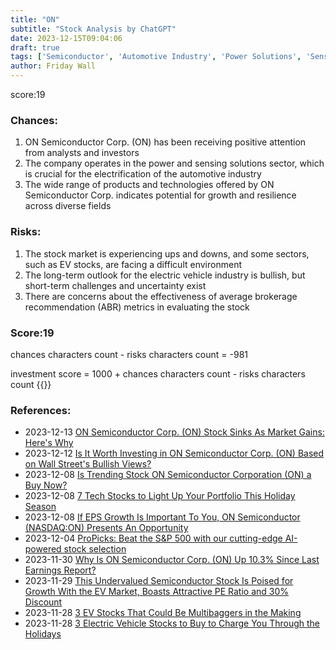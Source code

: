 ```yaml
---
title: "ON"
subtitle: "Stock Analysis by ChatGPT"
date: 2023-12-15T09:04:06
draft: true
tags: ['Semiconductor', 'Automotive Industry', 'Power Solutions', 'Sensing Technology', 'Electric Vehicles']
author: Friday Wall
---
```


score:19
### Chances:
1. ON Semiconductor Corp. (ON) has been receiving positive attention from analysts and investors
2. The company operates in the power and sensing solutions sector, which is crucial for the electrification of the automotive industry
3. The wide range of products and technologies offered by ON Semiconductor Corp. indicates potential for growth and resilience across diverse fields
### Risks:
1. The stock market is experiencing ups and downs, and some sectors, such as EV stocks, are facing a difficult environment
2. The long-term outlook for the electric vehicle industry is bullish, but short-term challenges and uncertainty exist
3. There are concerns about the effectiveness of average brokerage recommendation (ABR) metrics in evaluating the stock
### Score:19
chances characters count - risks characters count = -981

investment score = 1000 + chances characters count - risks characters count
{{<tradingview symbol="Nasdaq:ON">}}
### References:
- 2023-12-13 [ON Semiconductor Corp. (ON) Stock Sinks As Market Gains: Here's Why](https://finance.yahoo.com/news/semiconductor-corp-stock-sinks-market-224520588.html)
- 2023-12-12 [Is It Worth Investing in ON Semiconductor Corp. (ON) Based on Wall Street's Bullish Views?](https://finance.yahoo.com/news/worth-investing-semiconductor-corp-based-143005322.html)
- 2023-12-08 [Is Trending Stock ON Semiconductor Corporation (ON) a Buy Now?](https://finance.yahoo.com/news/trending-stock-semiconductor-corporation-buy-140009365.html)
- 2023-12-08 [7 Tech Stocks to Light Up Your Portfolio This Holiday Season](https://finance.yahoo.com/news/7-tech-stocks-light-portfolio-123000763.html)
- 2023-12-08 [If EPS Growth Is Important To You, ON Semiconductor (NASDAQ:ON) Presents An Opportunity](https://finance.yahoo.com/news/eps-growth-important-semiconductor-nasdaq-170009659.html)
- 2023-12-04 [ProPicks: Beat the S&P 500 with our cutting-edge AI-powered stock selection](https://finance.yahoo.com/news/propicks-beat-p-500-cutting-020432691.html)
- 2023-11-30 [Why Is ON Semiconductor Corp. (ON) Up 10.3% Since Last Earnings Report?](https://finance.yahoo.com/news/why-semiconductor-corp-10-3-163025753.html)
- 2023-11-29 [This Undervalued Semiconductor Stock Is Poised for Growth With the EV Market, Boasts Attractive PE Ratio and 30% Discount](https://finance.yahoo.com/m/7fb4a4ad-753b-3445-abd4-c7576f6db50a/this-undervalued.html)
- 2023-11-28 [3 EV Stocks That Could Be Multibaggers in the Making](https://finance.yahoo.com/news/3-ev-stocks-could-multibaggers-102800064.html)
- 2023-11-28 [3 Electric Vehicle Stocks to Buy to Charge You Through the Holidays](https://finance.yahoo.com/news/3-electric-vehicle-stocks-buy-020346038.html)


                
